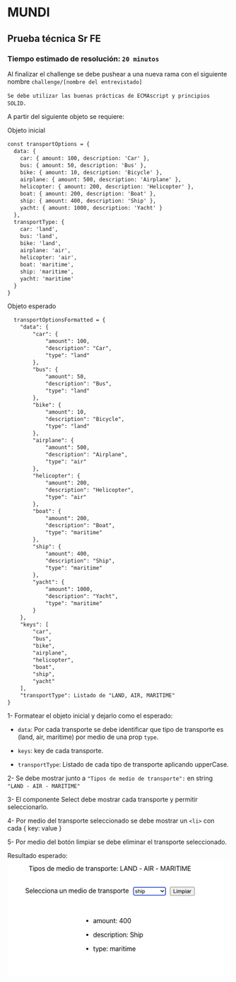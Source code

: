 # MUNDI

## Prueba técnica Sr FE

### Tiempo estimado de resolución: `20 minutos`

Al finalizar el challenge se debe pushear a una nueva rama con el siguiente nombre `challenge/[nombre del entrevistado]`

`Se debe utilizar las buenas prácticas de ECMAscript y principios SOLID.`

A partir del siguiente objeto se requiere:

Objeto inicial

```
const transportOptions = {
  data: {
    car: { amount: 100, description: 'Car' },
    bus: { amount: 50, description: 'Bus' },
    bike: { amount: 10, description: 'Bicycle' },
    airplane: { amount: 500, description: 'Airplane' },
    helicopter: { amount: 200, description: 'Helicopter' },
    boat: { amount: 200, description: 'Boat' },
    ship: { amount: 400, description: 'Ship' },
    yacht: { amount: 1000, description: 'Yacht' }
  },
  transportType: {
    car: 'land',
    bus: 'land',
    bike: 'land',
    airplane: 'air',
    helicopter: 'air',
    boat: 'maritime',
    ship: 'maritime',
    yacht: 'maritime'
  }
}

```

Objeto esperado

```
  transportOptionsFormatted = {
    "data": {
        "car": {
            "amount": 100,
            "description": "Car",
            "type": "land"
        },
        "bus": {
            "amount": 50,
            "description": "Bus",
            "type": "land"
        },
        "bike": {
            "amount": 10,
            "description": "Bicycle",
            "type": "land"
        },
        "airplane": {
            "amount": 500,
            "description": "Airplane",
            "type": "air"
        },
        "helicopter": {
            "amount": 200,
            "description": "Helicopter",
            "type": "air"
        },
        "boat": {
            "amount": 200,
            "description": "Boat",
            "type": "maritime"
        },
        "ship": {
            "amount": 400,
            "description": "Ship",
            "type": "maritime"
        },
        "yacht": {
            "amount": 1000,
            "description": "Yacht",
            "type": "maritime"
        }
    },
    "keys": [
        "car",
        "bus",
        "bike",
        "airplane",
        "helicopter",
        "boat",
        "ship",
        "yacht"
    ],
    "transportType": Listado de "LAND, AIR, MARITIME"
}
```

1- Formatear el objeto inicial y dejarlo como el esperado:

- `data`: Por cada transporte se debe identificar que tipo de transporte es (land, air, maritime) por medio de una prop `type`.

- `keys`: key de cada transporte.

- `transportType`: Listado de cada tipo de transporte aplicando upperCase.

2- Se debe mostrar junto a `"Tipos de medio de transporte":` en string `"LAND - AIR - MARITIME"`

3- El componente Select debe mostrar cada transporte y permitir seleccionarlo.

4- Por medio del transporte seleccionado se debe mostrar un `<li>` con cada { key: value }

5- Por medio del botón limpiar se debe eliminar el transporte seleccionado.

Resultado esperado:
![alt text](image.png)
